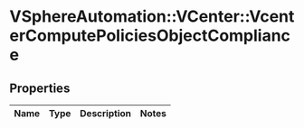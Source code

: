 # VSphereAutomation::VCenter::VcenterComputePoliciesObjectCompliance

## Properties
Name | Type | Description | Notes
------------ | ------------- | ------------- | -------------



